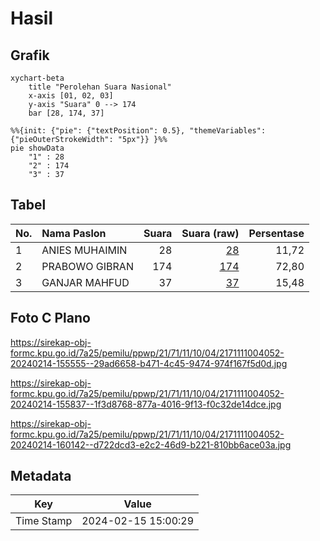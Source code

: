 # Hasil

## Grafik

```mermaid
xychart-beta
    title "Perolehan Suara Nasional"
    x-axis [01, 02, 03]
    y-axis "Suara" 0 --> 174
    bar [28, 174, 37]
```

```mermaid
%%{init: {"pie": {"textPosition": 0.5}, "themeVariables": {"pieOuterStrokeWidth": "5px"}} }%%
pie showData
    "1" : 28
    "2" : 174
    "3" : 37
```

## Tabel

| No. | Nama Paslon    | Suara | Suara (raw) | Persentase |
|:--- |:-------------- | -----:| -----------:| ----------:|
| 1   | ANIES MUHAIMIN | 28    | [28][p-1]   | 11,72      |
| 2   | PRABOWO GIBRAN | 174   | [174][p-2]  | 72,80      |
| 3   | GANJAR MAHFUD  | 37    | [37][p-3]   | 15,48      |


[p-1]: https://github.com/gigit-pemilu/pemilu-2024/blob/main/pilpres/hitung-suara/sub/21-kepulauan-riau/sub/71-kota-batam/sub/11-sagulung/sub/1004-sagulung-kota/sub/052-tps/sub/paslon-1.txt
[p-2]: https://github.com/gigit-pemilu/pemilu-2024/blob/main/pilpres/hitung-suara/sub/21-kepulauan-riau/sub/71-kota-batam/sub/11-sagulung/sub/1004-sagulung-kota/sub/052-tps/sub/paslon-2.txt
[p-3]: https://github.com/gigit-pemilu/pemilu-2024/blob/main/pilpres/hitung-suara/sub/21-kepulauan-riau/sub/71-kota-batam/sub/11-sagulung/sub/1004-sagulung-kota/sub/052-tps/sub/paslon-3.txt

## Foto C Plano

https://sirekap-obj-formc.kpu.go.id/7a25/pemilu/ppwp/21/71/11/10/04/2171111004052-20240214-155555--29ad6658-b471-4c45-9474-974f167f5d0d.jpg

https://sirekap-obj-formc.kpu.go.id/7a25/pemilu/ppwp/21/71/11/10/04/2171111004052-20240214-155837--1f3d8768-877a-4016-9f13-f0c32de14dce.jpg

https://sirekap-obj-formc.kpu.go.id/7a25/pemilu/ppwp/21/71/11/10/04/2171111004052-20240214-160142--d722dcd3-e2c2-46d9-b221-810bb6ace03a.jpg


## Metadata

| Key        | Value               |
| ---------- | ------------------- |
| Time Stamp | 2024-02-15 15:00:29 |



